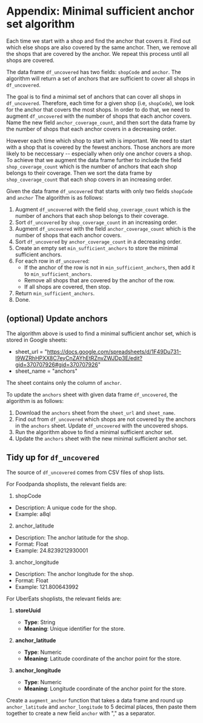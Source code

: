 
# Appendix: Minimal sufficient anchor set algorithm

Each time we start with a shop and find the anchor that covers it. Find out which else shops are also covered by the same anchor. Then, we remove all the shops that are covered by the anchor. We repeat this process until all shops are covered.

The data frame `df_uncovered` has two fields: `shopCode` and `anchor`. The algorithm will return a set of anchors that are sufficient to cover all shops in `df_uncovered`. 

The goal is to find a minimal set of anchors that can cover all shops in `df_uncovered`. Therefore, each time for a given shop (i.e, `shopCode`), we look for the anchor that covers the most shops. In order to do that, we need to augment `df_uncovered` with the number of shops that each anchor covers. Name the new field `anchor_coverage_count`, and then sort the data frame by the number of shops that each anchor covers in a decreasing order.  

However each time which shop to start with is important. We need to start with a shop that is covered by the fewest anchors. Those anchors are more likely to be neccessary -- especially when only one anchor covers a shop. To achieve that we augment the data frame further to include the field `shop_coverage_count` which is the number of anchors that each shop belongs to their coverage. Then we sort the data frame by `shop_coverage_count` that each shop covers in an increasing order.

Given the data frame `df_uncovered` that starts with only two fields `shopCode` and `anchor` The algorithm is as follows:  

1. Augment `df_uncovered` with the field `shop_coverage_count` which is the number of anchors that each shop belongs to their coverage.  
2. Sort `df_uncovered` by `shop_coverage_count` in an increasing order.
3. Augment `df_uncovered` with the field `anchor_coverage_count` which is the number of shops that each anchor covers. 
4. Sort `df_uncovered` by `anchor_coverage_count` in a decreasing order.
5. Create an empty set `min_sufficient_anchors` to store the minimal sufficient anchors.
6. For each row in `df_uncovered`:
    - If the anchor of the row is not in `min_sufficient_anchors`, then add it to `min_sufficient_anchors`.
    - Remove all shops that are covered by the anchor of the row.  
    - If all shops are covered, then stop.  
7. Return `min_sufficient_anchors`.
8. Done.

## (optional) Update anchors

The algorithm above is used to find a minimal sufficient anchor set, which is stored in Google sheets:

  - sheet_url = "https://docs.google.com/spreadsheets/d/1F49Du731-I9WZRhHPXX8C7eyCnZAYhEtRZnvZWJDp3E/edit?gid=370707926#gid=370707926"  
  - sheet_name = "anchors"

The sheet contains only the column of `anchor`.

To update the `anchors` sheet with given data frame `df_uncovered`, the algorithm is as follows:

1. Download the `anchors` sheet from the `sheet_url` and `sheet_name`.  
2. Find out from `df_uncovered` which shops are not covered by the anchors in the `anchors` sheet. Update `df_uncovered` with the uncovered shops.  
3. Run the algorithm above to find a minimal sufficient anchor set.   
4. Update the `anchors` sheet with the new minimal sufficient anchor set.

## Tidy up for `df_uncovered`

The source of `df_uncovered` comes from CSV files of shop lists. 

For Foodpanda shoplists, the relevant fields are: 

1. shopCode  
  - Description: A unique code for the shop.
  - Example: a8ql  
2. anchor_latitude
 - Description: The anchor latitude for the shop.
 - Format: Float
 - Example: 24.8239212930001
3. anchor_longitude
 - Description: The anchor longitude for the shop.
 - Format: Float
 - Example: 121.800643992

For UberEats shoplists, the relevant fields are:  

1. **storeUuid**
   - **Type**: String
   - **Meaning**: Unique identifier for the store.
2. **anchor_latitude**
   - **Type**: Numeric
   - **Meaning**: Latitude coordinate of the anchor point for the store.

3. **anchor_longitude**
   - **Type**: Numeric
   - **Meaning**: Longitude coordinate of the anchor point for the store.
  
Create a `augment_anchor` function that takes a data frame and round up `anchor_latitude` and `anchor_longitude` to 5 decimal places, then paste them together to create a new field `anchor` with "," as a separator.

